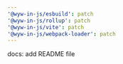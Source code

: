 ```yaml
---
'@wyw-in-js/esbuild': patch
'@wyw-in-js/rollup': patch
'@wyw-in-js/vite': patch
'@wyw-in-js/webpack-loader': patch
---
```


docs: add README file

